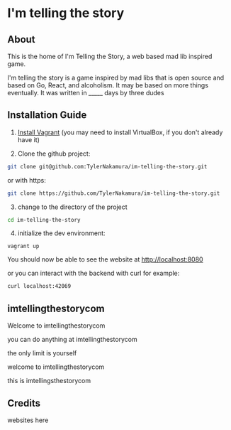# I'm telling the story

## About

This is the home of I'm Telling the Story, a web based mad lib inspired game.

I'm telling the story is a game inspired by mad libs that is open source and based on Go, React, and alcoholism.
It may be based on more things eventually. It was written in _____ days by three dudes

## Installation Guide

1. [Install Vagrant](https://www.vagrantup.com/docs/installation/) (you may need to install VirtualBox, if you don't already have it)

2. Clone the github project:
```bash
git clone git@github.com:TylerNakamura/im-telling-the-story.git
```

or with https:
```bash
git clone https://github.com/TylerNakamura/im-telling-the-story.git
```

3. change to the directory of the project

```bash
cd im-telling-the-story
```

4. initialize the dev environment:

`vagrant up`

You should now be able to see the website at [http://localhost:8080](http://localhost:8080)

or you can interact with the backend with curl for example:

```bash
curl localhost:42069
```

## imtellingthestorycom

Welcome to imtellingthestorycom

you can do anything at imtellingthestorycom

the only limit is yourself

welcome to imtellingthestorycom

this is imtellingsthestorycom

## Credits

websites here
